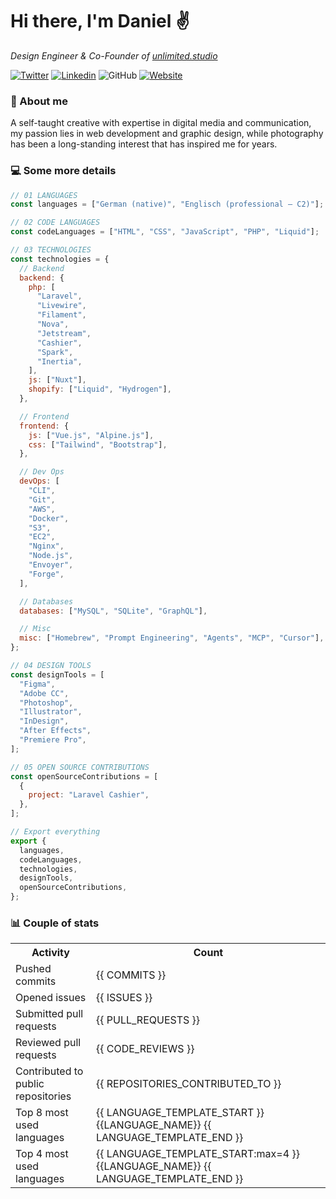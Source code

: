 # Hi there, I'm Daniel ✌️

<p><em>Design Engineer & Co-Founder of <a href="https://unlimited.studio">unlimited.studio</em></p>

[![Twitter](https://img.shields.io/twitter/follow/captainscorch?label=Follow)](https://x.com/intent/follow?screen_name=captainscorch)
[![Linkedin](https://img.shields.io/badge/Follow-blue?style=flat-square&logo=Linkedin&logoColor=white&link=https://www.linkedin.com/in/daniel-schmier-6a2557149/)](https://www.linkedin.com/in/daniel-schmier-6a2557149/)
![GitHub](https://img.shields.io/github/followers/captainscorch?label=Follow&style=social)
[![Website](https://img.shields.io/badge/Website-2ab193.svg?&style=flat-square&logo=Google-Chrome&logoColor=white&link=https://captainscor.ch)](https://captainscor.ch)

### 📃 About me

A self-taught creative with expertise in digital media and communication, my passion lies in web development and graphic design, while photography has been a long-standing interest that has inspired me for years.

### 💻 Some more details

```javascript
// 01 LANGUAGES
const languages = ["German (native)", "Englisch (professional – C2)"];

// 02 CODE LANGUAGES
const codeLanguages = ["HTML", "CSS", "JavaScript", "PHP", "Liquid"];

// 03 TECHNOLOGIES
const technologies = {
  // Backend
  backend: {
    php: [
      "Laravel",
      "Livewire",
      "Filament",
      "Nova",
      "Jetstream",
      "Cashier",
      "Spark",
      "Inertia",
    ],
    js: ["Nuxt"],
    shopify: ["Liquid", "Hydrogen"],
  },

  // Frontend
  frontend: {
    js: ["Vue.js", "Alpine.js"],
    css: ["Tailwind", "Bootstrap"],
  },

  // Dev Ops
  devOps: [
    "CLI",
    "Git",
    "AWS",
    "Docker",
    "S3",
    "EC2",
    "Nginx",
    "Node.js",
    "Envoyer",
    "Forge",
  ],

  // Databases
  databases: ["MySQL", "SQLite", "GraphQL"],

  // Misc
  misc: ["Homebrew", "Prompt Engineering", "Agents", "MCP", "Cursor"],
};

// 04 DESIGN TOOLS
const designTools = [
  "Figma",
  "Adobe CC",
  "Photoshop",
  "Illustrator",
  "InDesign",
  "After Effects",
  "Premiere Pro",
];

// 05 OPEN SOURCE CONTRIBUTIONS
const openSourceContributions = [
  {
    project: "Laravel Cashier",
  },
];

// Export everything
export {
  languages,
  codeLanguages,
  technologies,
  designTools,
  openSourceContributions,
};
```

### 📊 Couple of stats

<small>
<table>
  <tr>
    <th>Activity</th>
    <th>Count</th>
  </tr>
  <tr>
    <td>Pushed commits</td>
    <td>{{ COMMITS }}</td>
  </tr>
  <tr>
    <td>Opened issues</td>
    <td>{{ ISSUES }}</td>
  </tr>
  <tr>
    <td>Submitted pull requests</td>
    <td>{{ PULL_REQUESTS }}</td>
  </tr>
  <tr>
    <td>Reviewed pull requests</td>
    <td>{{ CODE_REVIEWS }}</td>
  </tr>
  <tr>
    <td>Contributed to public repositories</td>
    <td>{{ REPOSITORIES_CONTRIBUTED_TO }}</td>
  </tr>
  <tr>
    <td>Top 8 most used languages</td>
    <td>{{ LANGUAGE_TEMPLATE_START }} {{LANGUAGE_NAME}} {{ LANGUAGE_TEMPLATE_END }}</td>
  </tr>
  <tr>
    <td>Top 4 most used languages</td>
    <td>{{ LANGUAGE_TEMPLATE_START:max=4 }} {{LANGUAGE_NAME}} {{ LANGUAGE_TEMPLATE_END }}</td>
  </tr>
</table>
</small>
